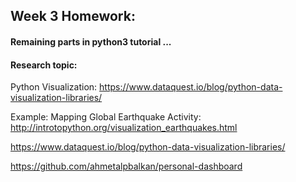 ## Week 3 Homework:
#### Remaining parts in python3 tutorial ...
#### Research topic: 
Python Visualization: 
https://www.dataquest.io/blog/python-data-visualization-libraries/

Example:
Mapping Global Earthquake Activity: http://introtopython.org/visualization_earthquakes.html

https://www.dataquest.io/blog/python-data-visualization-libraries/

https://github.com/ahmetalpbalkan/personal-dashboard

